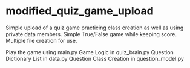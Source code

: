 # modified_quiz_game_upload

Simple upload of a quiz game practicing class creation as well as using private data members.
Simple True/False game while keeping score.
Multiple file creation for use.

Play the game using main.py
Game Logic in quiz_brain.py
Question Dictionary List in data.py
Question Class Creation in question_model.py
